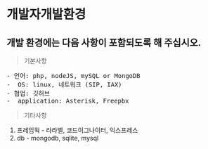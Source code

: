 # 개발자개발환경

## 개발 환경에는 다음 사항이 포함되도록 해 주십시오.

> 기본사항 
<pre>
- 언어: php, nodeJS, mySQL or MongoDB
-  OS: linux, 네트워크 (SIP, IAX)
- 협업: 깃허브
-  application: Asterisk, Freepbx
</pre>

> 기타사항
1. 프레임웍 - 라라벨, 코드이그나이터, 익스프레스
2. db - mongodb, sqlite, mysql
